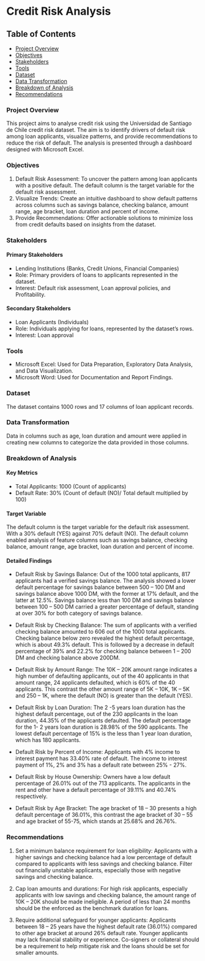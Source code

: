 # Credit Risk Analysis

## Table of Contents
- [Project Overview](#project-overview)
- [Objectives](#objectives)
- [Stakeholders](#stakeholders)
- [Tools](#tools)
- [Dataset](#dataset)
- [Data Transformation](#data-transformation)
- [Breakdown of Analysis](#breakdown-of-analysis)
- [Recommendations](#recommendations)

### Project Overview
This project aims to analyse credit risk using the Universidad de Santiago de Chile credit risk dataset. The aim is to identify drivers of default risk among loan applicants, visualize patterns, and provide recommendations to reduce the risk of default. The analysis is presented through a dashboard designed with Microsoft Excel.

### Objectives
1. Default Risk Assessment: To uncover the pattern among loan applicants with a positive default. The default column is the target variable for the default risk assessment.
2. Visualize Trends: Create an intuitive dashboard to show default patterns across columns such as savings balance, checking balance, amount range, age bracket, loan duration and percent of income.
3. Provide Recommendations: Offer actionable solutions to minimize loss from credit defaults based on insights from the dataset.

### Stakeholders
#### Primary Stakeholders
- Lending Institutions (Banks, Credit Unions, Financial Companies)
- Role: Primary providers of loans to applicants represented in the dataset.
-  Interest: Default risk assessment, Loan approval policies, and Profitability.
#### Secondary Stakeholders
- Loan Applicants (Individuals)
- Role: Individuals applying for loans, represented by the dataset’s rows.
- Interest: Loan approval

### Tools
- Microsoft Excel: Used for Data Preparation, Exploratory Data Analysis, and Data Visualization.
- Microsoft Word: Used for Documentation and Report Findings.

### Dataset
The dataset contains 1000 rows and 17 columns of loan applicant records.

### Data Transformation
Data in columns such as age, loan duration and amount were applied in creating new columns to categorize the data provided in those columns.

### Breakdown of Analysis
#### Key Metrics
- Total Applicants: 1000 (Count of applicants)
- Default Rate: 30% (Count of default (NO)/ Total default multiplied by 100)

#### Target Variable
The default column is the target variable for the default risk assessment. With a 30% default (YES) against 70% default (NO). The default column enabled analysis of feature columns such as savings balance, checking balance, amount range, age bracket, loan duration and percent of income.

#### Detailed Findings
- Default Risk by Savings Balance: Out of the 1000 total applicants, 817 applicants had a verified savings balance. The analysis showed a lower default percentage for savings balance between 500 – 100 DM and savings balance above 1000 DM, with the former at 17% default, and the latter at 12.5%. Savings balance less than 100 DM and savings balance between 100 – 500 DM carried a greater percentage of default, standing at over 30% for both category of savings balance.
- Default Risk by Checking Balance: The sum of applicants with a verified checking balance amounted to 606 out of the 1000 total applicants. Checking balance below zero revealed the highest default percentage, which is about 49.3% default. This is followed by a decrease in default percentage of 39% and 22.2% for checking balance between 1 – 200 DM and checking balance above 200DM.

- Default Risk by Amount Range: The 10K – 20K amount range indicates a high number of defaulting applicants, out of the 40 applicants in that amount range, 24 applicants defaulted, which is 60% of the 40 applicants. This contrast the other amount range of 5K – 10K, 1K – 5K and 250 – 1K, where the default (NO) is greater than the default (YES).

- Default Risk by Loan Duration: The 2 -5 years loan duration has the highest default percentage, out of the 230 applicants in the loan duration, 44.35% of the applicants defaulted. The default percentage for the 1- 2 years loan duration is 28.98% of the 590 applicants. The lowest default percentage of 15% is the less than 1 year loan duration, which has 180 applicants.

-	Default Risk by Percent of Income: Applicants with 4% income to interest payment has 33.40% rate of default. The income to interest payment of 1%, 2% and 3% has a default rate between 25% - 27%.

-	Default Risk by House Ownership: Owners have a low default percentage of 26.01% out of the 713 applicants. The applicants in the rent and other have a default percentage of 39.11% and 40.74% respectively.

-	Default Risk by Age Bracket: The age bracket of 18 – 30 presents a high default percentage of 36.01%, this contrast the age bracket of 30 – 55 and age bracket of 55-75, which stands at 25.68% and 26.76%.

### Recommendations
1.	Set a minimum balance requirement for loan eligibility: Applicants with a higher savings and checking balance had a low percentage of default compared to applicants with less savings and checking balance. Filter out financially unstable applicants, especially those with negative savings and checking balance.

2.	Cap loan amounts and durations: For high risk applicants, especially applicants with low savings and checking balance, the amount range of 10K – 20K should be made ineligible. A period of less than 24 months should be the enforced as the benchmark duration for loans.

3.	Require additional safeguard for younger applicants: Applicants between 18 – 25 years have the highest default rate (36.01%) compared to other age bracket at around 26% default rate. Younger applicants may lack financial stability or experience. Co-signers or collateral should be a requirement to help mitigate risk and the loans should be set for smaller amounts.


